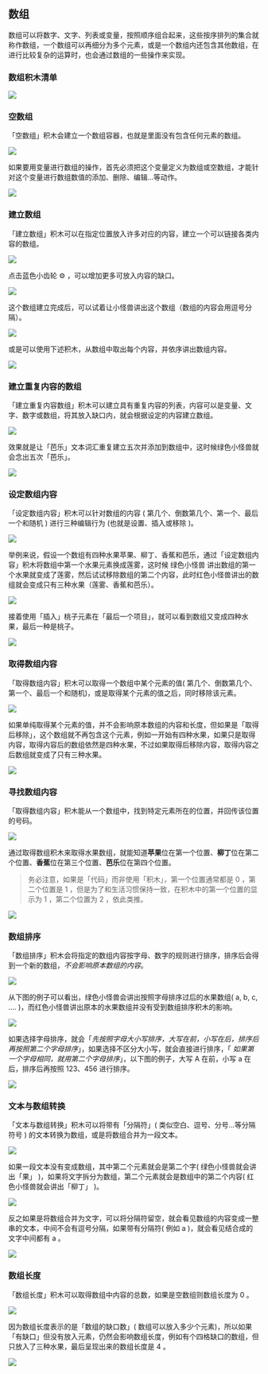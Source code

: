 
## 数组

数组可以将数字、文字、列表或变量，按照顺序组合起来，这些按序排列的集合就称作数组，一个数组可以再细分为多个元素，或是一个数组内还包含其他数组，在进行比较复杂的运算时，也会通过数组的一些操作来实现。

### 数组积木清单

![](array/01.png)

### 空数组

「空数组」积木会建立一个数组容器，也就是里面没有包含任何元素的数组。

![](array/02.png)

如果要用变量进行数组的操作，首先必须把这个变量定义为数组或空数组，才能针对这个变量进行数组数值的添加、删除、编辑...等动作。

![](array/03.png)

### 建立数组

「建立数组」积木可以在指定位置放入许多对应的内容，建立一个可以链接各类内容的数组。

![](array/04.png)

点击蓝色小齿轮 ⚙ ，可以增加更多可放入内容的缺口。

![](array/05.gif)

这个数组建立完成后，可以试着让小怪兽讲出这个数组（数组的内容会用逗号分隔）。

![](array/06.png)

或是可以使用下述积木，从数组中取出每个内容，并依序讲出数组内容。

![](array/07.gif)

### 建立重复内容的数组

「建立重复内容数组」积木可以建立具有重复内容的列表，内容可以是变量、文字、数字或数组，将其放入缺口内，就会根据设定的内容建立数组。

![](array/08.png)

效果就是让「芭乐」文本词汇重复建立五次并添加到数组中，这时候绿色小怪兽就会念出五次「芭乐」。

![](array/09.png)

### 设定数组内容

「设定数组内容」积木可以针对数组的内容 ( 第几个、倒数第几个、第一个、最后一个和随机 ) 进行三种编辑行为 (也就是设置、插入或移除 )。

![](array/10.png)

举例来说，假设一个数组有四种水果苹果、柳丁、香蕉和芭乐，通过「设定数组内容」积木将数组中第一个水果元素换成莲雾，这时候 绿色小怪兽 讲出数组的第一个水果就变成了莲雾，然后试试移除数组的第二个内容，此时红色小怪兽讲出的数组就会变成只有三种水果（莲雾、香蕉和芭乐）。

![](array/11.png)

接着使用「插入」桃子元素在「最后一个项目」，就可以看到数组又变成四种水果，最后一种是桃子。

![](array/12.png)

### 取得数组内容

「取得数组内容」积木可以取得一个数组中某个元素的值( 第几个、倒数第几个、第一个、最后一个和随机)，或是取得某个元素的值之后，同时移除该元素。

![](array/13.png)

如果单纯取得某个元素的值，并不会影响原本数组的内容和长度，但如果是「取得后移除」，这个数组就不再包含这个元素，例如一开始有四种水果，如果只是取得内容，取得内容后的数组依然是四种水果，不过如果取得后移除内容，取得内容之后数组就变成了只有三种水果。

![](array/14.png)

### 寻找数组内容

「取得数组内容」积木能从一个数组中，找到特定元素所在的位置，并回传该位置的号码。

![](array/15.png)

通过取得数组积木来取得水果数组，就能知道**苹果**位在第一个位置、**柳丁**位在第二个位置、**香蕉**位在第三个位置、**芭乐**位在第四个位置。

> 务必注意，如果是「代码」而非使用「积木」，第一个位置通常都是 0 ，第二个位置是 1 ，但是为了和生活习惯保持一致，在积木中的第一个位置的显示为 1 ，第二个位置为 2 ，依此类推。

![](array/16.png)

### 数组排序

「数组排序」积木会将指定的数组内容按字母、数字的规则进行排序，排序后会得到一个新的数组，*不会影响原本数组的内容*。

![](array/17.png)

从下图的例子可以看出，绿色小怪兽会讲出按照字母排序过后的水果数组( a, b, c, .... )，而红色小怪兽讲出原本的水果数组并没有受到数组排序积木的影响。

![](array/18.png)

如果选择字母排序，就会「*先按照字母大小写排序，大写在前，小写在后，排序后再按照第二个字母排序*」，如果选择不区分大小写，就会直接进行排序，「 *如果第一个字母相同，就用第二个字母排序*」，以下图的例子，大写 A 在前，小写 a 在后，排序后再按照 123、456 进行排序。

![](array/19.png)

### 文本与数组转换

「文本与数组转换」积木可以将带有「分隔符」( 类似空白、逗号、分号...等分隔符号 ) 的文本转换为数组，或是将数组合并为一段文本。

![](array/20.png)

如果一段文本没有变成数组，其中第二个元素就会是第二个字( 绿色小怪兽就会讲出「果」 )，如果将文字拆分为数组，第二个元素就会是数组中的第二个内容( 红色小怪兽就会讲出「柳丁」 )。

![](array/21.png)

反之如果是将数组合并为文字，可以将分隔符留空，就会看见数组的内容变成一整串的文本，中间不会有逗号分隔，如果带有分隔符( 例如 a )，就会看见结合成的文字中间都有 a 。

![](array/22.png)

### 数组长度

「数组长度」积木可以取得数组中内容的总数，如果是空数组则数组长度为 0 。

![](array/23.png)

因为数组长度表示的是「数组的缺口数」( 数组可以放入多少个元素)，所以如果「有缺口」但没有放入元素，仍然会影响数组长度，例如有个四格缺口的数组，但只放入了三种水果，最后呈现出来的数组长度是 4 。

![](array/24.png)
